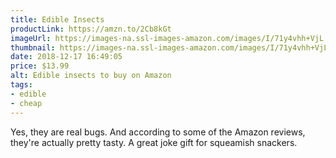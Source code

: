 ```yaml
---
title: Edible Insects
productLink: https://amzn.to/2Cb8kGt
imageUrl: https://images-na.ssl-images-amazon.com/images/I/71y4vhh+VjL._SY450_.jpg
thumbnail: https://images-na.ssl-images-amazon.com/images/I/71y4vhh+VjL._SR600,315__.jpg
date: 2018-12-17 16:49:05
price: $13.99
alt: Edible insects to buy on Amazon
tags:
- edible
- cheap
---
```


Yes, they are real bugs. And according to some of the Amazon reviews, they're actually pretty tasty. A great joke gift for squeamish snackers.
